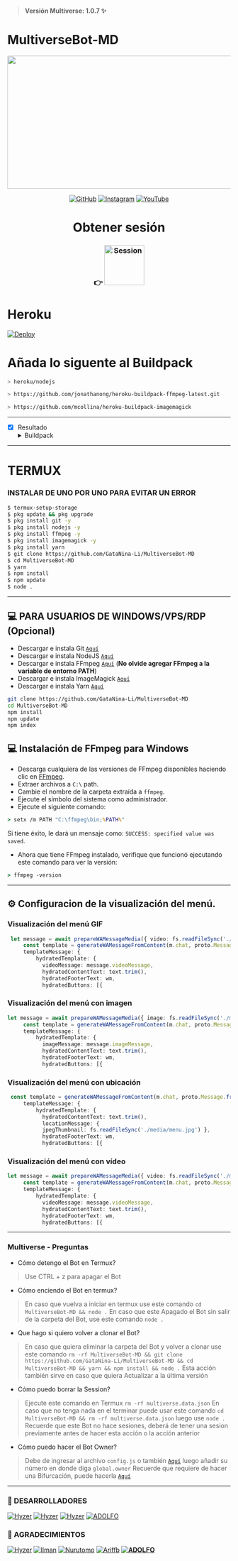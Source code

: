 > #### Versión Multiverse: 1.0.7 ✨
# MultiverseBot-MD
<p align="center">
<img src="https://i.ibb.co/GMgbjCt/IMG-20220622-WA0001.jpg" width="700" height="300"/>
</p>

>
>
>
</div>
<p align="center">
  <a href="https://github.com/GataNina-Li"><img title="GitHub" src="https://img.shields.io/badge/GitHub-100000?style=for-the-badge&logo=github&logoColor=white" /></a>
  <a href="https://www.instagram.com/gata_dios"><img title="Instagram" src="https://img.shields.io/badge/Instagram-E4405F?style=for-the-badge&logo=instagram&logoColor=white" /></a>
  <a href="https://youtube.com/channel/UCpNU4eY7eiI0ve05CssjdbA"><img title="YouTube" src="https://img.shields.io/badge/YouTube-FF0000?style=for-the-badge&logo=youtube&logoColor=white" /></a>
  <h4 align="center">
  <a
</h4>
</p>

# Obtener sesión
### 👉 <a href="https://replit.com/@GataNina-Li/Session-Md?lita=1&outputonly=1#.replit"><img title="Session" src="https://blog.replit.com/images/logo.png" width="90" /></a> 

# Heroku
[![Deploy](https://www.herokucdn.com/deploy/button.svg)](https://heroku.com/deploy?template=https://github.com/apnavpn/MultiverseBot-MD)

# Añada lo siguente al Buildpack
```bash
> heroku/nodejs
```
```bash
> https://github.com/jonathanong/heroku-buildpack-ffmpeg-latest.git
```
```bash
> https://github.com/mcollina/heroku-buildpack-imagemagick
```
------------------
- [x] Resultado <details><summary>Buildpack</summary><img src="https://i.imgur.com/kPtMtP3.jpeg"></details>
------------------

# TERMUX
### INSTALAR DE UNO POR UNO PARA EVITAR UN ERROR
```bash
$ termux-setup-storage
$ pkg update && pkg upgrade
$ pkg install git -y
$ pkg install nodejs -y
$ pkg install ffmpeg -y
$ pkg install imagemagick -y
$ pkg install yarn
$ git clone https://github.com/GataNina-Li/MultiverseBot-MD
$ cd MultiverseBot-MD
$ yarn
$ npm install
$ npm update
$ node .
```
----
## 💻 PARA USUARIOS DE WINDOWS/VPS/RDP (Opcional)

* Descargar e instala Git [`Aquí`](https://git-scm.com/downloads)
* Descargar e instala NodeJS [`Aquí`](https://nodejs.org/en/download)
* Descargar e instala FFmpeg [`Aquí`](https://ffmpeg.org/download.html) (**No olvide agregar FFmpeg a la variable de entorno PATH**)
* Descargar e instala ImageMagick [`Aquí`](https://imagemagick.org/script/download.php)
* Descargar e instala Yarn [`Aquí`](https://classic.yarnpkg.com/en/docs/install#windows-stable)

```bash
git clone https://github.com/GataNina-Li/MultiverseBot-MD
cd MultiverseBot-MD
npm install
npm update
npm index
```

## 💻 Instalación de FFmpeg para Windows 
* Descarga cualquiera de las versiones de FFmpeg disponibles haciendo clic en [FFmpeg](https://www.gyan.dev/ffmpeg/builds/).
* Extraer archivos a `C:\` path.
* Cambie el nombre de la carpeta extraída a `ffmpeg`.
* Ejecute el símbolo del sistema como administrador.
* Ejecute el siguiente comando:
```cmd
> setx /m PATH "C:\ffmpeg\bin;%PATH%"
```
Si tiene éxito, le dará un mensaje como: `SUCCESS: specified value was saved`.
* Ahora que tiene FFmpeg instalado, verifique que funcionó ejecutando este comando para ver la versión:
```cmd
> ffmpeg -version
```
----
## ⚙ Configuracion de la visualización del menú.
### Visualización del menú GIF
```ts
 let message = await prepareWAMessageMedia({ video: fs.readFileSync('./media/menu.mp4'), gifPlayback: true }, { upload: conn.waUploadToServer })
     const template = generateWAMessageFromContent(m.chat, proto.Message.fromObject({
     templateMessage: {
         hydratedTemplate: {
           videoMessage: message.videoMessage,
           hydratedContentText: text.trim(),
           hydratedFooterText: wm,
           hydratedButtons: [{
```

### Visualización del menú con imagen
```ts
let message = await prepareWAMessageMedia({ image: fs.readFileSync('./media/menu.jpg')}, { upload: conn.waUploadToServer })
     const template = generateWAMessageFromContent(m.chat, proto.Message.fromObject({
     templateMessage: {
         hydratedTemplate: {
           imageMessage: message.imageMessage,
           hydratedContentText: text.trim(),
           hydratedFooterText: wm,
           hydratedButtons: [{
```

### Visualización del menú con ubicación
```ts
 const template = generateWAMessageFromContent(m.chat, proto.Message.fromObject({
     templateMessage: {
         hydratedTemplate: {
           hydratedContentText: text.trim(),
           locationMessage: { 
           jpegThumbnail: fs.readFileSync('./media/menu.jpg') },
           hydratedFooterText: wm,
           hydratedButtons: [{       
```

### Visualización del menú con vídeo
```ts
let message = await prepareWAMessageMedia({ video: fs.readFileSync('./media/menu.mp4')}, { upload: conn.waUploadToServer })
     const template = generateWAMessageFromContent(m.chat, proto.Message.fromObject({
     templateMessage: {
         hydratedTemplate: {
           videoMessage: message.videoMessage,
           hydratedContentText: text.trim(),
           hydratedFooterText: wm,
           hydratedButtons: [{           	
```
----- 
### Multiverse - Preguntas

* Cómo detengo el Bot en Termux?
> Use CTRL + z para apagar el Bot

* Cómo enciendo el Bot en termux?
> En caso que vuelva a iniciar en termux use este comando ```cd MultiverseBot-MD && node .```
En caso que este Apagado el Bot sin salir de la carpeta del Bot, use este comando ```node .```

* Que hago si quiero volver a clonar el Bot?
> En caso que quiera eliminar la carpeta del Bot y volver a clonar use este comando ```rm -rf MultiverseBot-MD && git clone https://github.com/GataNina-Li/MultiverseBot-MD && cd MultiverseBot-MD && yarn && npm install && node .``` Esta acción también sirve en caso que quiera Actualizar a la última versión 

* Cómo puedo borrar la Session?
> Ejecute este comando en Termux ```rm -rf multiverse.data.json```
En caso que no tenga nada en el terminar puede usar este comando ```cd MultiverseBot-MD && rm -rf multiverse.data.json``` luego use ```node .``` Recuerde que este Bot no hace sesiones, deberá de tener una sesion previamente antes de hacer esta acción o la acción anterior

* Cómo puedo hacer el Bot Owner?
> Debe de ingresar al archivo `config.js` o también [`Aquí`](https://github.com/GataNina-Li/MultiverseBot-MD/blob/master/config.js) luego añadir su número en donde diga `global.owner` Recuerde que requiere de hacer una Bifurcación, puede hacerla [`Aquí`](https://github.com/GataNina-Li/MultiverseBot-MD/fork)

----- 
### 🌟 DESARROLLADORES
[![Hyzer](https://github.com/GataNina-Li.png?size=100)](https://github.com/GataNina-Li)
[![Hyzer](https://github.com/Abiguelreyes75.png?size=100)](https://github.com/Abiguelreyes75)
[![Hyzer](https://github.com/Sofianayeli.png?size=100)](https://github.com/Sofianayeli)
[![ADOLFO](https://github.com/Adolfo-crazy.png?size=100)](https://github.com/Adolfo-crazy)

### 🌟 AGRADECIMIENTOS
[![Hyzer](https://github.com/Hyzerr.png?size=100)](https://github.com/Hyzerr)
[![Ilman](https://github.com/ilmanhdyt.png?size=100)](https://github.com/ilmanhdyt)
[![Nurutomo](https://github.com/Nurutomo.png?size=100)](https://github.com/Nurutomo)
[![Ariffb](https://github.com/ariffb25.png?size=100)](https://github.com/ariffb25)
[![𝐀𝐃𝐎𝐋𝐅𝐎](https://github.com/Paquito1923.png?size=100)](https://github.com/Paquito1923)
